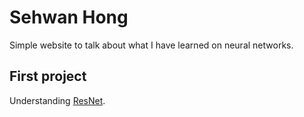 # Sehwan Hong

Simple website to talk about what I have learned on neural networks.

## First project

Understanding [ResNet](https://sehwanhong.github.io/CNN/ResNet/).
